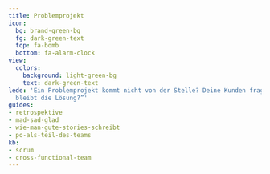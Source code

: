 ```yaml
---
title: Problemprojekt
icon:
  bg: brand-green-bg
  fg: dark-green-text
  top: fa-bomb
  bottom: fa-alarm-clock
view:
  colors:
    background: light-green-bg
    text: dark-green-text
lede: 'Ein Problemprojekt kommt nicht von der Stelle? Deine Kunden fragen sich: „Wo
  bleibt die Lösung?”'
guides:
- retrospektive
- mad-sad-glad
- wie-man-gute-stories-schreibt
- po-als-teil-des-teams
kb:
- scrum
- cross-functional-team
---
```

